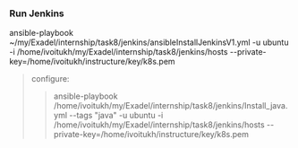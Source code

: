 ### Run Jenkins
ansible-playbook ~/my/Exadel/internship/task8/jenkins/ansibleInstallJenkinsV1.yml -u ubuntu -i /home/ivoitukh/my/Exadel/internship/task8/jenkins/hosts --private-key=/home/ivoitukh/instructure/key/k8s.pem

> configure:
>> ansible-playbook /home/ivoitukh/my/Exadel/internship/task8/jenkins/Install_java.yml --tags "java" -u ubuntu -i /home/ivoitukh/my/Exadel/internship/task8/jenkins/hosts --private-key=/home/ivoitukh/instructure/key/k8s.pem

